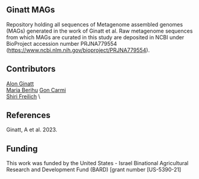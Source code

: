 
## Ginatt MAGs 

Repository holding all sequences of Metagenome assembled genomes (MAGs) generated in the work of Ginatt et al. 
Raw metagenome sequences from which MAGs are curated in this study are deposited in NCBI under BioProject accession number PRJNA779554 
(https://www.ncbi.nlm.nih.gov/bioproject/PRJNA779554). 

## Contributors

[Alon Ginatt](https://www.freilich-lab.com/alon-ginat/) \
[Maria Berihu](https://www.freilich-lab.com/maria-detailes)
[Gon Carmi](https://www.freilich-lab.com/members) \
[Shiri Freilich](https://www.freilich-lab.com/) \


## References

Ginatt, A et al. 2023.

## Funding

This work was funded by the United States - Israel Binational Agricultural Research and Development Fund (BARD) [grant number [US-5390-21]

